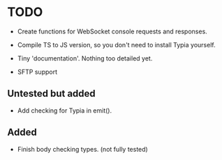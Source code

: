 # TODO

- Create functions for WebSocket console requests and responses.
- Compile TS to JS version, so you don't need to install Typia yourself.

- Tiny 'documentation'. Nothing too detailed yet.
- SFTP support

## Untested but added

- Add checking for Typia in emit().

## Added

- Finish body checking types. (not fully tested)
